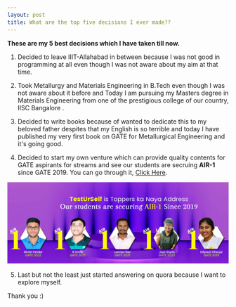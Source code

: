 ```yaml
---
layout: post
title: What are the top five decisions I ever made?? 
---
```


**These are my 5 best decisions which I have taken till now.**


1. Decided to leave IIIT-Allahabad in between because I was not good in programming at all even though I was not aware about my aim at that time.

2. Took Metallurgy and Materials Engineering in B.Tech even though I was not aware about it before and Today I am pursuing my Masters degree in Materials Engineering from one of the prestigious college of our country, IISC Bangalore .

3. Decided to write books because of wanted to dedicate this to my beloved father despites that my English is so terrible and today I have published my very first book on GATE for Metallurgical Engineering and it's going good.

4. Decided to start my own venture which can provide quality contents for GATE aspirants for streams and see our students are secruing **AIR-1** since GATE 2019. You can go through it, [Click Here](https://www.testurself.in).

![image](/assets/images/Image11.png)

5. Last but not the least just started answering on quora because I want to explore myself.


Thank you :)
